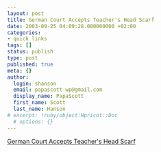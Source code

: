 ```yaml
---
layout: post
title: German Court Accepts Teacher's Head Scarf
date: 2003-09-25 04:09:28.000000000 +02:00
categories:
- quick links
tags: []
status: publish
type: post
published: true
meta: {}
author:
  login: shanson
  email: papascott-wp@gmail.com
  display_name: PapaScott
  first_name: Scott
  last_name: Hanson
# excerpt: !ruby/object:Hpricot::Doc
  # options: {}
---
```

<p><a title="Unless there's a law against it..." href="http://www.nytimes.com/2003/09/25/international/europe/25GERM.html?ex=1065067200&en=0389ce1d07cfde41&ei=5062&partner=GOOGLE">German Court Accepts Teacher's Head Scarf</a></p>
